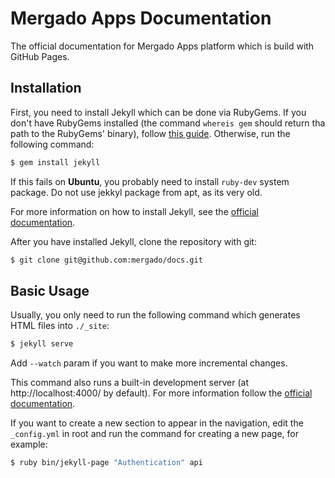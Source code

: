 # Mergado Apps Documentation

The official documentation for Mergado Apps platform which is build with GitHub Pages.

## Installation

First, you need to install Jekyll which can be done via RubyGems. If you don't have RubyGems installed (the command `whereis gem` should return tha path to the RubyGems' binary), follow [this guide](https://rubygems.org/pages/download). Otherwise, run the following command:

```bash
$ gem install jekyll
```

If this fails on **Ubuntu**, you probably need to install `ruby-dev` system package. Do not use jekkyl package from apt, as its very old.

For more information on how to install Jekyll, see the [official documentation](https://jekyllrb.com/docs/installation/).

After you have installed Jekyll, clone the repository with git:

```bash
$ git clone git@github.com:mergado/docs.git
```

## Basic Usage

Usually, you only need to run the following command which generates HTML files into `./_site`:

```bash
$ jekyll serve
```

Add `--watch` param if you want to make more incremental changes.

This command also runs a built-in development server (at http://localhost:4000/ by default). For more information follow the [official documentation](https://jekyllrb.com/docs/usage/).

If you want to create a new section to appear in the navigation, edit the `_config.yml` in root and run the command for creating a new page, for example:

```bash
$ ruby bin/jekyll-page "Authentication" api
```
